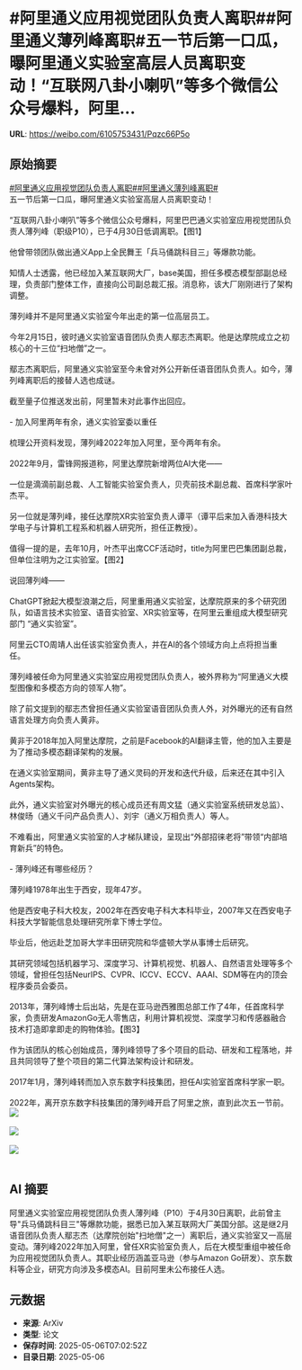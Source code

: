 # #阿里通义应用视觉团队负责人离职##阿里通义薄列峰离职#五一节后第一口瓜，曝阿里通义实验室高层人员离职变动！“互联网八卦小喇叭”等多个微信公众号爆料，阿里...

**URL**: https://weibo.com/6105753431/Pqzc66P5o

## 原始摘要

<a href="https://m.weibo.cn/search?containerid=231522type%3D1%26t%3D10%26q%3D%23%E9%98%BF%E9%87%8C%E9%80%9A%E4%B9%89%E5%BA%94%E7%94%A8%E8%A7%86%E8%A7%89%E5%9B%A2%E9%98%9F%E8%B4%9F%E8%B4%A3%E4%BA%BA%E7%A6%BB%E8%81%8C%23&amp;extparam=%23%E9%98%BF%E9%87%8C%E9%80%9A%E4%B9%89%E5%BA%94%E7%94%A8%E8%A7%86%E8%A7%89%E5%9B%A2%E9%98%9F%E8%B4%9F%E8%B4%A3%E4%BA%BA%E7%A6%BB%E8%81%8C%23" data-hide=""><span class="surl-text">#阿里通义应用视觉团队负责人离职#</span></a><a href="https://m.weibo.cn/search?containerid=231522type%3D1%26t%3D10%26q%3D%23%E9%98%BF%E9%87%8C%E9%80%9A%E4%B9%89%E8%96%84%E5%88%97%E5%B3%B0%E7%A6%BB%E8%81%8C%23&amp;extparam=%23%E9%98%BF%E9%87%8C%E9%80%9A%E4%B9%89%E8%96%84%E5%88%97%E5%B3%B0%E7%A6%BB%E8%81%8C%23" data-hide=""><span class="surl-text">#阿里通义薄列峰离职#</span></a><br>五一节后第一口瓜，曝阿里通义实验室高层人员离职变动！<br><br>“互联网八卦小喇叭”等多个微信公众号爆料，阿里巴巴通义实验室应用视觉团队负责人薄列峰（职级P10），已于4月30日低调离职。【图1】<br><br>他曾带领团队做出通义App上全民舞王「兵马俑跳科目三」等爆款功能。<br><br>知情人士透露，他已经加入某互联网大厂，base美国，担任多模态模型部副总经理，负责部门整体工作，直接向公司副总裁汇报。消息称，该大厂刚刚进行了架构调整。<br><br>薄列峰并不是阿里通义实验室今年出走的第一位高层员工。<br><br>今年2月15日，彼时通义实验室语音团队负责人鄢志杰离职。他是达摩院成立之初核心的十三位“扫地僧”之一。<br><br>鄢志杰离职后，阿里通义实验室至今未曾对外公开新任语音团队负责人。如今，薄列峰离职后的接替人选也成谜。<br><br>截至量子位推送发出前，阿里暂未对此事作出回应。<br><br>- 加入阿里两年有余，通义实验室委以重任<br><br>梳理公开资料发现，薄列峰2022年加入阿里，至今两年有余。<br><br>2022年9月，雷锋网报道称，阿里达摩院新增两位AI大佬——<br><br>一位是滴滴前副总裁、人工智能实验室负责人，贝壳前技术副总裁、首席科学家叶杰平。<br><br>另一位就是薄列峰，接任达摩院XR实验室负责人谭平（谭平后来加入香港科技大学电子与计算机工程系和机器人研究所，担任正教授）。<br><br>值得一提的是，去年10月，叶杰平出席CCF活动时，title为阿里巴巴集团副总裁，但单位注明为之江实验室。【图2】<br><br>说回薄列峰——<br><br>ChatGPT掀起大模型浪潮之后，阿里重用通义实验室，达摩院原来的多个研究团队，如语言技术实验室、语音实验室、XR实验室等，在阿里云重组成大模型研究部门 “通义实验室”。<br><br>阿里云CTO周靖人出任该实验室负责人，并在AI的各个领域方向上点将担当重任。<br><br>薄列峰被任命为阿里通义实验室应用视觉团队负责人，被外界称为“阿里通义大模型图像和多模态方向的领军人物”。<br><br>除了前文提到的鄢志杰曾担任通义实验室语音团队负责人外，对外曝光的还有自然语言处理方向负责人黄非。<br><br>黄非于2018年加入阿里达摩院，之前是Facebook的AI翻译主管，他的加入主要是为了推动多模态翻译架构的发展。<br><br>在通义实验室期间，黄非主导了通义灵码的开发和迭代升级，后来还在其中引入Agents架构。<br><br>此外，通义实验室对外曝光的核心成员还有周文猛（通义实验室系统研发总监）、林俊旸（通义千问产品负责人）、刘宇（通义万相负责人）等人。<br><br>不难看出，阿里通义实验室的人才梯队建设，呈现出“外部招徕老将”带领“内部培育新兵”的特色。<br><br>- 薄列峰还有哪些经历？<br><br>薄列峰1978年出生于西安，现年47岁。<br><br>他是西安电子科大校友，2002年在西安电子科大本科毕业，2007年又在西安电子科技大学智能信息处理研究所拿下博士学位。<br><br>毕业后，他远赴芝加哥大学丰田研究院和华盛顿大学从事博士后研究。<br><br>其研究领域包括机器学习、深度学习、计算机视觉、机器人、自然语言处理等多个领域，曾担任包括NeurIPS、CVPR、ICCV、ECCV、AAAI、SDM等在内的顶会程序委员会委员。<br><br>2013年，薄列峰博士后出站，先是在亚马逊西雅图总部工作了4年，任首席科学家，负责研发AmazonGo无人零售店，利用计算机视觉、深度学习和传感器融合技术打造即拿即走的购物体验。【图3】<br><br>作为该团队的核心创始成员，薄列峰领导了多个项目的启动、研发和工程落地，并且共同领导了整个项目的第二代算法架构设计和研发。<br><br>2017年1月，薄列峰转而加入京东数字科技集团，担任AI实验室首席科学家一职。<br><br>2022年，离开京东数字科技集团的薄列峰开启了阿里之旅，直到此次五一节前。<img style="" src="https://tvax3.sinaimg.cn/large/006Fd7o3gy1i15s03zmawj308k0cuwfy.jpg" referrerpolicy="no-referrer"><br><br><img style="" src="https://tvax2.sinaimg.cn/large/006Fd7o3gy1i15s080apkj30zk0ikq9q.jpg" referrerpolicy="no-referrer"><br><br><img style="" src="https://tvax1.sinaimg.cn/large/006Fd7o3gy1i15s09edfhj30zk0n4k3m.jpg" referrerpolicy="no-referrer"><br><br>

## AI 摘要

阿里通义实验室应用视觉团队负责人薄列峰（P10）于4月30日离职，此前曾主导"兵马俑跳科目三"等爆款功能，据悉已加入某互联网大厂美国分部。这是继2月语音团队负责人鄢志杰（达摩院创始"扫地僧"之一）离职后，通义实验室又一高层变动。薄列峰2022年加入阿里，曾任XR实验室负责人，后在大模型重组中被任命为应用视觉团队负责人。其职业经历涵盖亚马逊（参与Amazon Go研发）、京东数科等企业，研究方向涉及多模态AI。目前阿里未公布接任人选。

## 元数据

- **来源**: ArXiv
- **类型**: 论文
- **保存时间**: 2025-05-06T07:02:52Z
- **目录日期**: 2025-05-06
